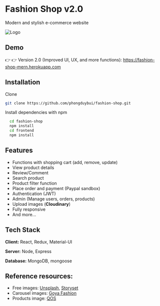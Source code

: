 
# Fashion Shop v2.0

Modern and stylish e-commerce website

![Logo](https://res.cloudinary.com/phongbuiduy/image/upload/v1624769545/fashionshop/logo_v327oi.png)



## Demo

:point_right: :point_right: Version 2.0 (Improved UI, UX, and more functions):
https://fashion-shop-mern.herokuapp.com


## Installation 

Clone

```bash
git clone https://github.com/phongduybui/fashion-shop.git
```

Install dependencies with npm

```bash
  cd fashion-shop
  npm install
  cd frontend
  npm install
```
    
## Features

- Functions with shopping cart (add, remove, update)
- View product details
- Review/Comment
- Search product
- Product filter function
- Place order and payment (Paypal sandbox)
- Authentication (JWT)
- Admin (Manage users, orders, products)
- Upload images (**Cloudinary**)
- Fully responsive 
- And more...


## Tech Stack

**Client:** React, Redux, Material-UI

**Server:** Node, Express

**Database:** MongoDB, mongoose

## Reference resources:

- Free images: [Unsplash](http://unsplash.com/), [Storyset](https://storyset.com/)  
- Carousel images: [Goya Fashion](https://goya.everthemes.com/demo-fashion/)  
- Products image: [QOS](https://demo2.wpopal.com/qos/home-8/)

